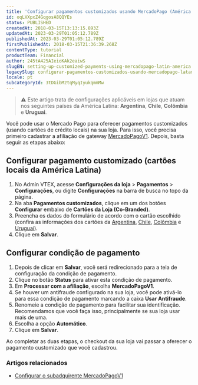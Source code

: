 ```yaml
---
title: 'Configurar pagamentos customizados usando MercadoPago (América Latina)'
id: oqLVXpxZ4GqgosA8QQYEs
status: PUBLISHED
createdAt: 2018-03-15T13:13:15.893Z
updatedAt: 2023-03-29T01:05:12.789Z
publishedAt: 2023-03-29T01:05:12.789Z
firstPublishedAt: 2018-03-15T21:36:39.268Z
contentType: tutorial
productTeam: Financial
author: 245tA425AIeioKAk2eaiwS
slugEN: setting-up-customized-payments-using-mercadopago-latin-america
legacySlug: configurar-pagamentos-customizados-usando-mercadopago-latam
locale: pt
subcategoryId: 3tDGibM2tqMyqIyukqmmMw
---
```


> ⚠️ Este artigo trata de configurações aplicáveis em lojas que atuam nos seguintes países da América Latina: **Argentina**, **Chile**, **Colômbia** e **Uruguai**.

Você pode usar o Mercado Pago para oferecer pagamentos customizados (usando cartões de crédito locais) na sua loja. Para isso, você precisa primeiro cadastrar a afiliação de gateway [MercadoPagoV1](/pt/tutorial/configurar-o-subadquirente-mercadopagov1). Depois, basta seguir as etapas abaixo:

## Configurar pagamento customizado (cartões locais da América Latina)
1. No Admin VTEX, acesse **Configurações da loja** > **Pagamentos** > **Configurações**, ou digite **Configurações** na barra de busca no topo da página.
2. Na aba __Pagamentos customizados__, clique em um dos botões __Configurar__ embaixo de __Cartões da Loja (Co-Branded)__.
3. Preencha os dados do formulário de acordo com o cartão escolhido (confira as informações dos cartões da [Argentina](/pt/faq/informacoes-dos-pagamentos-customizados-da-argentina), [Chile](/pt/faq/informacoes-dos-pagamentos-customizados-do-chile), [Colômbia](/pt/faq/informacoes-dos-pagamentos-customizados-da-colombia) e [Uruguai](/pt/faq/informacoes-dos-pagamentos-customizados-do-uruguai)).
4. Clique em __Salvar__.

## Configurar condição de pagamento
1. Depois de clicar em __Salvar__, você será redirecionado para a tela de configuração da condição de pagamento.
2. Clique no botão __Status__ para ativar esta condição de pagamento.
3. Em __Processar com a afiliação__, escolha __MercadoPagoV1__.
4. Se houver um antifraude configurado na sua loja, você pode ativá-lo para essa condição de pagamento marcando a caixa __Usar Antifraude__.
5. Renomeie a condição de pagamento para facilitar sua identificação. Recomendamos que você faça isso, principalmente se sua loja usar mais de uma.
6. Escolha a opção __Automático__.
7. Clique em __Salvar__.

Ao completar as duas etapas, o checkout da sua loja vai passar a oferecer o pagamento customizado que você cadastrou.

### Artigos relacionados
- [Configurar o subadquirente MercadoPagoV1](/pt/tutorial/configurar-o-subadquirente-mercadopagov1)
